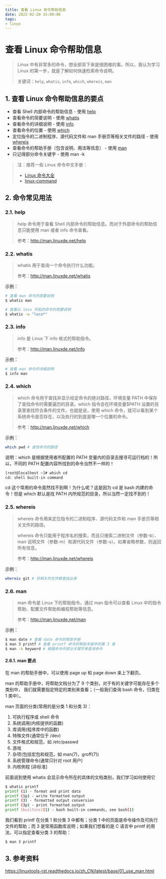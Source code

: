 ```yaml
---
title: 查看 Linux 命令帮助信息
date: 2022-02-20 15:09:06
tags:
- linux
---
```

# 查看 Linux 命令帮助信息

> Linux 中有非常多的命令，想全部背下来是很困难的事。所以，我认为学习 Linux 的第一步，就是了解如何快速检索命令说明。
>
> 关键词：`help`, `whatis`, `info`, `which`, `whereis`, `man`


## 1. 查看 Linux 命令帮助信息的要点

- 查看 Shell 内部命令的帮助信息 - 使用 [help](#help)
- 查看命令的简要说明 - 使用 [whatis](#whatis)
- 查看命令的详细说明 - 使用 [info](#info)
- 查看命令的位置 - 使用 [which](#which)
- 定位指令的二进制程序、源代码文件和 man 手册页等相关文件的路径 - 使用 [whereis](#whereis)
- 查看命令的帮助手册（包含说明、用法等信息） - 使用 [man](#man)
- 只记得部分命令关键字 - 使用 man -k

> 注：推荐一些 Linux 命令中文手册：
>
> - [Linux 命令大全](http://man.linuxde.net/)
> - [linux-command](https://github.com/jaywcjlove/linux-command)

## 2. 命令常见用法

### 2.1. help

> help 命令用于查看 Shell 内部命令的帮助信息。而对于外部命令的帮助信息只能使用 man 或者 info 命令查看。
>
> 参考：http://man.linuxde.net/help

### 2.2. whatis

> whatis 用于查询一个命令执行什么功能。
>
> 参考：http://man.linuxde.net/whatis

示例：

```bash
# 查看 man 命令的简要说明
$ whatis man

# 查看以 loca 开拓的命令的简要说明
$ whatis -w "loca*"
```

### 2.3. info

> info 是 Linux 下 info 格式的帮助指令。
>
> 参考：http://man.linuxde.net/info

示例：

```bash
# 查看 man 命令的详细说明
$ info man
```

### 2.4. which

> which 命令用于查找并显示给定命令的绝对路径，环境变量 PATH 中保存了查找命令时需要遍历的目录。which 指令会在环境变量$PATH 设置的目录里查找符合条件的文件。也就是说，使用 which 命令，就可以看到某个系统命令是否存在，以及执行的到底是哪一个位置的命令。
>
> 参考：http://man.linuxde.net/which

示例：

```bash
which pwd # 查找命令的路径
```

说明：which 是根据使用者所配置的 PATH 变量内的目录去搜寻可运行档的！所以，不同的 PATH 配置内容所找到的命令当然不一样的！

```bash
[root@localhost ~]# which cd
cd: shell built-in command
```

cd 这个常用的命令竟然找不到啊！为什么呢？这是因为 cd 是 bash 内建的命令！但是 which 默认是找 PATH 内所规范的目录，所以当然一定找不到的！

### 2.5. whereis

> whereis 命令用来定位指令的二进制程序、源代码文件和 man 手册页等相关文件的路径。
>
> whereis 命令只能用于程序名的搜索，而且只搜索二进制文件（参数-b）、man 说明文件（参数-m）和源代码文件（参数-s）。如果省略参数，则返回所有信息。
>
> 参考：http://man.linuxde.net/whereis

示例：

```bash
whereis git # 将相关的文件都查找出来
```

### 2.6. man

> man 命令是 Linux 下的帮助指令，通过 man 指令可以查看 Linux 中的指令帮助、配置文件帮助和编程帮助等信息。
>
> 参考：http://man.linuxde.net/man

示例：

```bash
$ man date # 查看 date 命令的帮助手册
$ man 3 printf # 查看 printf 命令的帮助手册中的第 3 类
$ man -k keyword # 根据命令中部分关键字来查询命令
```

#### 2.6.1. man 要点

在 man 的帮助手册中，可以使用 page up 和 page down 来上下翻页。

man 的帮助手册中，将帮助文档分为了 9 个类别，对于有的关键字可能存在多个类别中， 我们就需要指定特定的类别来查看；（一般我们查询 bash 命令，归类在 1 类中）。

man 页面的分类(常用的是分类 1 和分类 3)：

1. 可执行程序或 shell 命令
2. 系统调用(内核提供的函数)
3. 库调用(程序库中的函数)
4. 特殊文件(通常位于 /dev)
5. 文件格式和规范，如 /etc/passwd
6. 游戏
7. 杂项(包括宏包和规范，如 man(7)，groff(7))
8. 系统管理命令(通常只针对 root 用户)
9. 内核例程 [非标准]

前面说到使用 whatis 会显示命令所在的具体的文档类别，我们学习如何使用它

```bash
$ whatis printf
printf (1) - format and print data
printf (1p) - write formatted output
printf (3) - formatted output conversion
printf (3p) - print formatted output
printf [builtins](1) - bash built-in commands, see bash(1)
```

我们看到 printf 在分类 1 和分类 3 中都有；分类 1 中的页面是命令操作及可执行文件的帮助；而 3 是常用函数库说明；如果我们想看的是 C 语言中 printf 的用法，可以指定查看分类 3 的帮助：

```bash
$ man 3 printf
```

## 3. 参考资料

https://linuxtools-rst.readthedocs.io/zh_CN/latest/base/01_use_man.html
